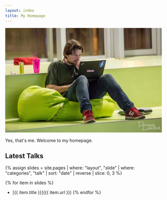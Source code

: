 ```yaml
---
layout: index
title: My Homepage
---
```


![Mirek na Hackathone](images/mirek.na.hackathone.jpg)

Yes, that's me. Welcome to my homepage.

## Latest Talks

{% assign slides = site.pages | where: "layout", "slide" | where: "categories", "talk" | sort: "date" | reverse | slice: 0, 3 %}

{% for item in slides %}
* [{{ item.title }}]({{ item.url }})
{% endfor %}

